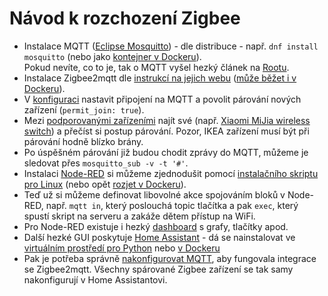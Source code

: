 # Návod k rozchození Zigbee

- Instalace MQTT ([Eclipse Mosquitto](http://mosquitto.org/)) - dle distribuce - např. `dnf install mosquitto`
  (nebo jako [kontejner v Dockeru](https://hub.docker.com/_/eclipse-mosquitto)).  
  Pokud nevíte, co to je, tak o MQTT vyšel hezký článek na [Rootu](https://www.root.cz/clanky/protokol-mqtt-komunikacni-standard-pro-iot/).
- Instalace Zigbee2mqtt dle [instrukcí na jejich webu](https://www.zigbee2mqtt.io/getting_started/running_zigbee2mqtt.html)
  ([může běžet i v Dockeru](https://www.zigbee2mqtt.io/information/docker.html)).
- V [konfiguraci](https://www.zigbee2mqtt.io/information/configuration.html) nastavit připojení na MQTT a povolit párování nových zařízení (`permit_join: true`).
- Mezi [podporovanými zařízeními](https://www.zigbee2mqtt.io/information/supported_devices.html) najít své (např. [Xiaomi MiJia wireless switch](https://www.zigbee2mqtt.io/devices/WXKG01LM.html)) a přečíst si postup párování. Pozor, IKEA zařízení musí být při párování hodně blízko brány.
- Po úspěšném párování již budou chodit zprávy do MQTT, můžeme je sledovat přes `mosquitto_sub -v -t '#'`.
- Instalaci [Node-RED](https://nodered.org/) si můžeme zjednodušit pomocí [instalačního skriptu pro Linux](https://github.com/node-red/linux-installers) (nebo opět [rozjet v Dockeru](https://nodered.org/docs/getting-started/docker)).
- Teď už si můžeme definovat libovolné akce spojováním bloků v Node-RED, např. `mqtt in`, který poslouchá topic tlačítka a pak `exec`, který spustí skript na serveru a zakáže dětem přístup na WiFi.
- Pro Node-RED existuje i hezký [dashboard](https://flows.nodered.org/node/node-red-dashboard) s grafy, tlačítky apod.
- Další hezké GUI poskytuje [Home Assistant](https://www.home-assistant.io/) - dá se nainstalovat
  ve [virtuálním prostředí pro Python](https://www.home-assistant.io/docs/installation/raspberry-pi/)
  nebo [v Dockeru](https://www.home-assistant.io/docs/installation/docker/)
- Pak je potřeba správně [nakonfigurovat MQTT](https://www.zigbee2mqtt.io/integration/home_assistant.html), aby fungovala integrace se Zigbee2mqtt.
  Všechny spárované Zigbee zařízení se tak samy nakonfigurují v Home Assistantovi.

